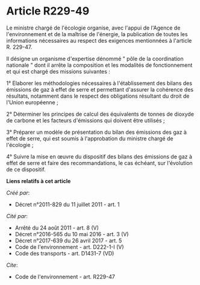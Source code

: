 # Article R229-49

Le ministre chargé de l'écologie organise, avec l'appui de l'Agence de l'environnement et de la maîtrise de l'énergie, la
publication de toutes les informations nécessaires au respect des exigences mentionnées à l'article R. 229-47. 

Il désigne un organisme d'expertise dénommé " pôle de la coordination nationale " dont il arrête la composition et les
modalités de fonctionnement et qui est chargé des missions suivantes : 

1° Elaborer les méthodologies nécessaires à l'établissement des bilans des émissions de gaz à effet de serre et permettant
d'assurer la cohérence des résultats, notamment dans le respect des obligations résultant du droit de l'Union européenne ; 

2° Déterminer les principes de calcul des équivalents de tonnes de dioxyde de carbone et les facteurs d'émissions qui doivent
être utilisés ; 

3° Préparer un modèle de présentation du bilan des émissions des gaz à effet de serre, qui est soumis à l'approbation du
ministre chargé de l'écologie ; 

4° Suivre la mise en œuvre du dispositif des bilans des émissions de gaz à effet de serre et faire des recommandations, le
cas échéant, sur l'évolution de ce dispositif.

**Liens relatifs à cet article**

_Créé par_:

  - Décret n°2011-829 du 11 juillet 2011 - art. 1

_Cité par_:

  - Arrêté du 24 août 2011 - art. 8 (V)
  - Décret n°2016-565 du 10 mai 2016 - art. 3 (V)
  - Décret n°2017-639 du 26 avril 2017 - art. 5
  - Code de l'environnement - art. D222-1-I (V)
  - Code des transports - art. D1431-7 (VD)

_Cite_:

  - Code de l'environnement - art. R229-47
